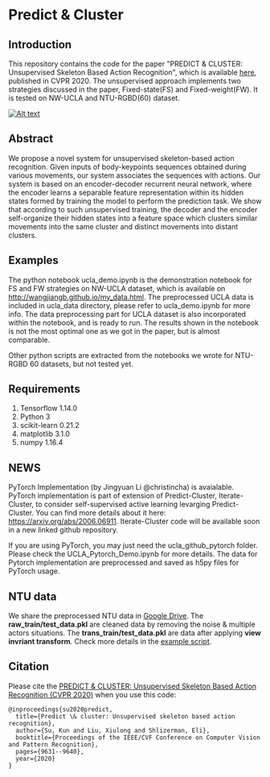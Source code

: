 # Predict & Cluster

## Introduction
This repository contains the code for the paper "PREDICT & CLUSTER: Unsupervised Skeleton Based Action Recognition", which is available [here](https://openaccess.thecvf.com/content_CVPR_2020/html/Su_PREDICT__CLUSTER_Unsupervised_Skeleton_Based_Action_Recognition_CVPR_2020_paper.html), published in CVPR 2020. The unsupervised approach implements two strategies discussed in the paper, Fixed-state(FS) and Fixed-weight(FW). It is tested on NW-UCLA and NTU-RGBD(60) dataset.


[![Alt text](https://img.youtube.com/vi/-dcCFUBRmwE/0.jpg)](https://www.youtube.com/watch?v=-dcCFUBRmwE)

## Abstract
We propose a novel system for unsupervised skeleton-based action recognition. Given inputs of body-keypoints sequences obtained during various movements, 
our system associates the sequences with actions. Our system is based on an encoder-decoder recurrent neural network, where the encoder learns a separable feature 
representation within its hidden states formed by training the model to perform the prediction task. We show that according to such unsupervised training, the decoder 
and the encoder self-organize their hidden states into a feature space which clusters similar movements into the same cluster and distinct movements into distant clusters.

## Examples
The python notebook ucla_demo.ipynb is the demonstration notebook for FS and FW strategies on NW-UCLA dataset, which is available on http://wangjiangb.github.io/my_data.html. The preprocessed UCLA data is included in ucla_data directory, please refer to ucla_demo.ipynb for more info. The data preprocessing part for UCLA dataset is also incorporated within the notebook, and is ready to run. The results shown in the notebook is not the most optimal one as we got in the paper, but is almost comparable.

Other python scripts are extracted from the notebooks we wrote for NTU-RGBD 60 datasets, but not tested yet.

## Requirements
1. Tensorflow 1.14.0
2. Python 3
3. scikit-learn 0.21.2
4. matplotlib 3.1.0
5. numpy 1.16.4

## NEWS
PyTorch Implementation (by Jingyuan Li @christincha) is avaialable. PyTorch implementation is part of extension of Predict-Cluster, Iterate-Cluster, to consider self-supervised active learning levarging Predict-Cluster. You can find more details about it here: https://arxiv.org/abs/2006.06911. Iterate-Cluster code will be  available soon in a new linked github repository.

If you are using PyTorch, you may just need the ucla_github_pytorch folder. Please check the UCLA_Pytorch_Demo.ipynb for more details. The data for Pytorch implementation are preprocessed and saved as h5py files for PyTorch usage.

## NTU data
We share the preprocessed NTU data in [Google Drive](https://drive.google.com/drive/folders/1EJT84LjWB7PET_rYnK-6Jj3EbQvpmPG2?usp=sharing). The **raw_train/test_data.pkl** are cleaned data by removing the noise & multiple actors situations. The **trans_train/test_data.pkl** are data after applying **view invriant transform**. Check more details in the [example script](https://github.com/shlizee/Predict-Cluster/blob/master/preprocess/NTU_View_Invariant_Transform.ipynb).

## Citation

Please cite the [PREDICT & CLUSTER: Unsupervised Skeleton Based Action Recognition (CVPR 2020)](https://openaccess.thecvf.com/content_CVPR_2020/html/Su_PREDICT__CLUSTER_Unsupervised_Skeleton_Based_Action_Recognition_CVPR_2020_paper.html) when you use this code:
```
@inproceedings{su2020predict,
  title={Predict \& cluster: Unsupervised skeleton based action recognition},
  author={Su, Kun and Liu, Xiulong and Shlizerman, Eli},
  booktitle={Proceedings of the IEEE/CVF Conference on Computer Vision and Pattern Recognition},
  pages={9631--9640},
  year={2020}
}
```
